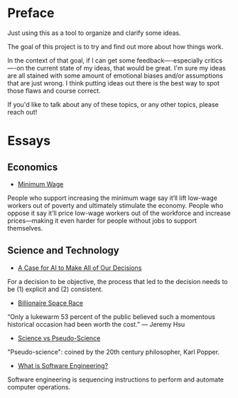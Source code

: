 # Preface

Just using this as a tool to organize and clarify some ideas.

The goal of this project is to try and find out more about how things work. 

In the context of that goal, if I can get some feedback—-especially critics—-on the current state of my ideas, that would be great. I'm sure my ideas are all stained with some amount of emotional biases and/or assumptions that are just wrong. I think putting ideas out there is the best way to spot those flaws and course correct. 

If you'd like to talk about any of these topics, or any other topics, please reach out! 

# Essays

## Economics

- <a href="https://github.com/ilhamkabir/essays/blob/main/Economics/minimum-wage.pdf">
    Minimum Wage
</a>
    People who support increasing the minimum wage say it‘ll lift low-wage workers out of poverty and ultimately stimulate the economy. People who oppose it say it’ll price low-wage workers out of the workforce and increase prices—making it even harder for people without jobs to support themselves.
<br />

## Science and Technology

- <a href="https://github.com/ilhamkabir/essays/blob/main/Science%20and%20Technology/a-case-for-ai-to-make-all-of-our-decisions.pdf">
    A Case for AI to Make All of Our Decisions
</a>
    For a decision to be objective, the process that led to the decision needs to be (1) explicit and (2) consistent. 
<br />

- <a href="https://github.com/ilhamkabir/essays/blob/main/Science%20and%20Technology/billionaire-space-race.pdf">
    Billionaire Space Race
</a>
    “Only a lukewarm 53 percent of the public believed such a momentous historical occasion had been worth the cost.”
    — Jeremy Hsu
<br />

- <a href="https://github.com/ilhamkabir/essays/blob/main/Science%20and%20Technology/science-v-pseudo-science.pdf">
    Science vs Pseudo-Science
</a>
    "Pseudo-science": coined by the 20th century philosopher, Karl Popper.
<br />

- <a href="https://github.com/ilhamkabir/essays/blob/main/Science%20and%20Technology/what-is-software-engineering.pdf">
    What is Software Engineering?
</a>
    Software engineering is sequencing instructions to perform and automate computer operations. 
<br />
